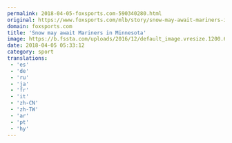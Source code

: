 ```yaml
---
permalink: 2018-04-05-foxsports.com-590340280.html
original: https://www.foxsports.com/mlb/story/snow-may-await-mariners-in-minnesota-040518
domain: foxsports.com
title: 'Snow may await Mariners in Minnesota'
image: https://b.fssta.com/uploads/2016/12/default_image.vresize.1200.630.high.0.png
date: 2018-04-05 05:33:12
category: sport
translations: 
 - 'es'
 - 'de'
 - 'ru'
 - 'ja'
 - 'fr'
 - 'it'
 - 'zh-CN'
 - 'zh-TW'
 - 'ar'
 - 'pt'
 - 'hy'
---
```


